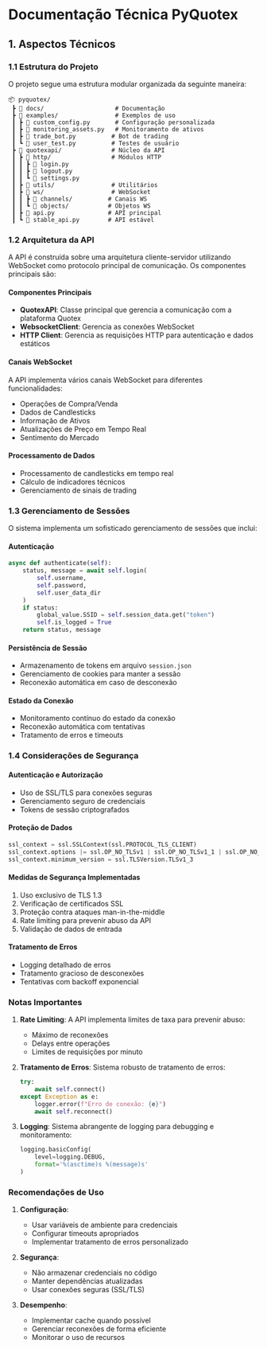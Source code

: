 # Documentação Técnica PyQuotex

## 1. Aspectos Técnicos

### 1.1 Estrutura do Projeto

O projeto segue uma estrutura modular organizada da seguinte maneira:

```
📦 pyquotex/
 ┣ 📂 docs/                    # Documentação
 ┣ 📂 examples/                # Exemplos de uso
 ┃ ┣ 📜 custom_config.py       # Configuração personalizada
 ┃ ┣ 📜 monitoring_assets.py   # Monitoramento de ativos
 ┃ ┣ 📜 trade_bot.py          # Bot de trading
 ┃ ┗ 📜 user_test.py          # Testes de usuário
 ┣ 📂 quotexapi/              # Núcleo da API
 ┃ ┣ 📂 http/                 # Módulos HTTP
 ┃ ┃ ┣ 📜 login.py
 ┃ ┃ ┣ 📜 logout.py
 ┃ ┃ ┗ 📜 settings.py
 ┃ ┣ 📂 utils/                # Utilitários
 ┃ ┣ 📂 ws/                   # WebSocket
 ┃ ┃ ┣ 📂 channels/          # Canais WS
 ┃ ┃ ┗ 📂 objects/           # Objetos WS
 ┃ ┣ 📜 api.py               # API principal
 ┃ ┗ 📜 stable_api.py        # API estável
```

### 1.2 Arquitetura da API

A API é construída sobre uma arquitetura cliente-servidor utilizando WebSocket como protocolo principal de comunicação. Os componentes principais são:

#### Componentes Principais
- **QuotexAPI**: Classe principal que gerencia a comunicação com a plataforma Quotex
- **WebsocketClient**: Gerencia as conexões WebSocket
- **HTTP Client**: Gerencia as requisições HTTP para autenticação e dados estáticos

#### Canais WebSocket
A API implementa vários canais WebSocket para diferentes funcionalidades:
- Operações de Compra/Venda
- Dados de Candlesticks
- Informação de Ativos
- Atualizações de Preço em Tempo Real
- Sentimento do Mercado

#### Processamento de Dados
- Processamento de candlesticks em tempo real
- Cálculo de indicadores técnicos
- Gerenciamento de sinais de trading

### 1.3 Gerenciamento de Sessões

O sistema implementa um sofisticado gerenciamento de sessões que inclui:

#### Autenticação
```python
async def authenticate(self):
    status, message = await self.login(
        self.username,
        self.password,
        self.user_data_dir
    )
    if status:
        global_value.SSID = self.session_data.get("token")
        self.is_logged = True
    return status, message
```

#### Persistência de Sessão
- Armazenamento de tokens em arquivo `session.json`
- Gerenciamento de cookies para manter a sessão
- Reconexão automática em caso de desconexão

#### Estado da Conexão
- Monitoramento contínuo do estado da conexão
- Reconexão automática com tentativas
- Tratamento de erros e timeouts

### 1.4 Considerações de Segurança

#### Autenticação e Autorização
- Uso de SSL/TLS para conexões seguras
- Gerenciamento seguro de credenciais
- Tokens de sessão criptografados

#### Proteção de Dados
```python
ssl_context = ssl.SSLContext(ssl.PROTOCOL_TLS_CLIENT)
ssl_context.options |= ssl.OP_NO_TLSv1 | ssl.OP_NO_TLSv1_1 | ssl.OP_NO_TLSv1_2
ssl_context.minimum_version = ssl.TLSVersion.TLSv1_3
```

#### Medidas de Segurança Implementadas
1. Uso exclusivo de TLS 1.3
2. Verificação de certificados SSL
3. Proteção contra ataques man-in-the-middle
4. Rate limiting para prevenir abuso da API
5. Validação de dados de entrada

#### Tratamento de Erros
- Logging detalhado de erros
- Tratamento gracioso de desconexões
- Tentativas com backoff exponencial

### Notas Importantes

1. **Rate Limiting**: A API implementa limites de taxa para prevenir abuso:
   - Máximo de reconexões
   - Delays entre operações
   - Limites de requisições por minuto

2. **Tratamento de Erros**: Sistema robusto de tratamento de erros:
   ```python
   try:
       await self.connect()
   except Exception as e:
       logger.error(f"Erro de conexão: {e}")
       await self.reconnect()
   ```

3. **Logging**: Sistema abrangente de logging para debugging e monitoramento:
   ```python
   logging.basicConfig(
       level=logging.DEBUG,
       format='%(asctime)s %(message)s'
   )
   ```

### Recomendações de Uso

1. **Configuração**:
   - Usar variáveis de ambiente para credenciais
   - Configurar timeouts apropriados
   - Implementar tratamento de erros personalizado

2. **Segurança**:
   - Não armazenar credenciais no código
   - Manter dependências atualizadas
   - Usar conexões seguras (SSL/TLS)

3. **Desempenho**:
   - Implementar cache quando possível
   - Gerenciar reconexões de forma eficiente
   - Monitorar o uso de recursos